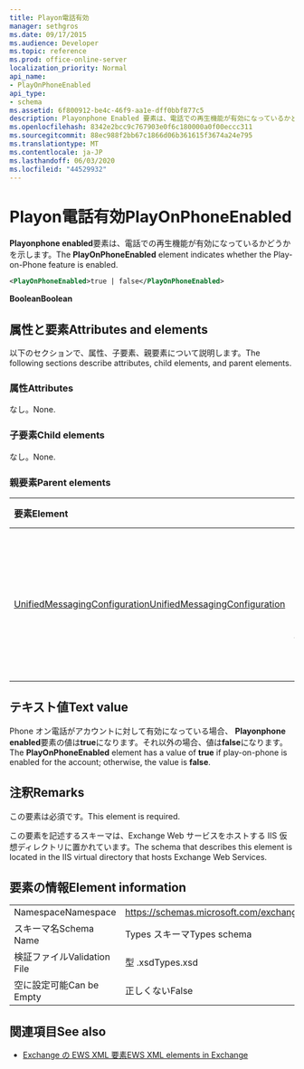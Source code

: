 ```yaml
---
title: Playon電話有効
manager: sethgros
ms.date: 09/17/2015
ms.audience: Developer
ms.topic: reference
ms.prod: office-online-server
localization_priority: Normal
api_name:
- PlayOnPhoneEnabled
api_type:
- schema
ms.assetid: 6f800912-be4c-46f9-aa1e-dff0bbf877c5
description: Playonphone Enabled 要素は、電話での再生機能が有効になっているかどうかを示します。
ms.openlocfilehash: 8342e2bcc9c767903e0f6c180000a0f00eccc311
ms.sourcegitcommit: 88ec988f2bb67c1866d06b361615f3674a24e795
ms.translationtype: MT
ms.contentlocale: ja-JP
ms.lasthandoff: 06/03/2020
ms.locfileid: "44529932"
---
```

# <a name="playonphoneenabled"></a><span data-ttu-id="061b6-103">Playon電話有効</span><span class="sxs-lookup"><span data-stu-id="061b6-103">PlayOnPhoneEnabled</span></span>

<span data-ttu-id="061b6-104">**Playonphone enabled**要素は、電話での再生機能が有効になっているかどうかを示します。</span><span class="sxs-lookup"><span data-stu-id="061b6-104">The **PlayOnPhoneEnabled** element indicates whether the Play-on-Phone feature is enabled.</span></span> 
  
```XML
<PlayOnPhoneEnabled>true | false</PlayOnPhoneEnabled>
```

 <span data-ttu-id="061b6-105">**Boolean**</span><span class="sxs-lookup"><span data-stu-id="061b6-105">**Boolean**</span></span>
## <a name="attributes-and-elements"></a><span data-ttu-id="061b6-106">属性と要素</span><span class="sxs-lookup"><span data-stu-id="061b6-106">Attributes and elements</span></span>

<span data-ttu-id="061b6-107">以下のセクションで、属性、子要素、親要素について説明します。</span><span class="sxs-lookup"><span data-stu-id="061b6-107">The following sections describe attributes, child elements, and parent elements.</span></span>
  
### <a name="attributes"></a><span data-ttu-id="061b6-108">属性</span><span class="sxs-lookup"><span data-stu-id="061b6-108">Attributes</span></span>

<span data-ttu-id="061b6-109">なし。</span><span class="sxs-lookup"><span data-stu-id="061b6-109">None.</span></span>
  
### <a name="child-elements"></a><span data-ttu-id="061b6-110">子要素</span><span class="sxs-lookup"><span data-stu-id="061b6-110">Child elements</span></span>

<span data-ttu-id="061b6-111">なし。</span><span class="sxs-lookup"><span data-stu-id="061b6-111">None.</span></span>
  
### <a name="parent-elements"></a><span data-ttu-id="061b6-112">親要素</span><span class="sxs-lookup"><span data-stu-id="061b6-112">Parent elements</span></span>

|<span data-ttu-id="061b6-113">**要素**</span><span class="sxs-lookup"><span data-stu-id="061b6-113">**Element**</span></span>|<span data-ttu-id="061b6-114">**説明**</span><span class="sxs-lookup"><span data-stu-id="061b6-114">**Description**</span></span>|
|:-----|:-----|
|[<span data-ttu-id="061b6-115">UnifiedMessagingConfiguration</span><span class="sxs-lookup"><span data-stu-id="061b6-115">UnifiedMessagingConfiguration</span></span>](unifiedmessagingconfiguration.md) <br/> |<span data-ttu-id="061b6-116">ユニファイドメッセージングサービスの構成情報が含まれています。</span><span class="sxs-lookup"><span data-stu-id="061b6-116">Contains configuration information for the Unified Messaging service.</span></span>  <br/> |
   
## <a name="text-value"></a><span data-ttu-id="061b6-117">テキスト値</span><span class="sxs-lookup"><span data-stu-id="061b6-117">Text value</span></span>

<span data-ttu-id="061b6-118">Phone オン電話がアカウントに対して有効になっている場合、 **Playonphone enabled**要素の値は**true**になります。それ以外の場合、値は**false**になります。</span><span class="sxs-lookup"><span data-stu-id="061b6-118">The **PlayOnPhoneEnabled** element has a value of **true** if play-on-phone is enabled for the account; otherwise, the value is **false**.</span></span>
  
## <a name="remarks"></a><span data-ttu-id="061b6-119">注釈</span><span class="sxs-lookup"><span data-stu-id="061b6-119">Remarks</span></span>

<span data-ttu-id="061b6-120">この要素は必須です。</span><span class="sxs-lookup"><span data-stu-id="061b6-120">This element is required.</span></span>
  
<span data-ttu-id="061b6-121">この要素を記述するスキーマは、Exchange Web サービスをホストする IIS 仮想ディレクトリに置かれています。</span><span class="sxs-lookup"><span data-stu-id="061b6-121">The schema that describes this element is located in the IIS virtual directory that hosts Exchange Web Services.</span></span>
  
## <a name="element-information"></a><span data-ttu-id="061b6-122">要素の情報</span><span class="sxs-lookup"><span data-stu-id="061b6-122">Element information</span></span>

|||
|:-----|:-----|
|<span data-ttu-id="061b6-123">Namespace</span><span class="sxs-lookup"><span data-stu-id="061b6-123">Namespace</span></span>  <br/> |https://schemas.microsoft.com/exchange/services/2006/types  <br/> |
|<span data-ttu-id="061b6-124">スキーマ名</span><span class="sxs-lookup"><span data-stu-id="061b6-124">Schema Name</span></span>  <br/> |<span data-ttu-id="061b6-125">Types スキーマ</span><span class="sxs-lookup"><span data-stu-id="061b6-125">Types schema</span></span>  <br/> |
|<span data-ttu-id="061b6-126">検証ファイル</span><span class="sxs-lookup"><span data-stu-id="061b6-126">Validation File</span></span>  <br/> |<span data-ttu-id="061b6-127">型 .xsd</span><span class="sxs-lookup"><span data-stu-id="061b6-127">Types.xsd</span></span>  <br/> |
|<span data-ttu-id="061b6-128">空に設定可能</span><span class="sxs-lookup"><span data-stu-id="061b6-128">Can be Empty</span></span>  <br/> |<span data-ttu-id="061b6-129">正しくない</span><span class="sxs-lookup"><span data-stu-id="061b6-129">False</span></span>  <br/> |
   
## <a name="see-also"></a><span data-ttu-id="061b6-130">関連項目</span><span class="sxs-lookup"><span data-stu-id="061b6-130">See also</span></span>



- [<span data-ttu-id="061b6-131">Exchange の EWS XML 要素</span><span class="sxs-lookup"><span data-stu-id="061b6-131">EWS XML elements in Exchange</span></span>](ews-xml-elements-in-exchange.md)

